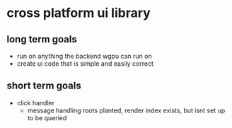 # cross platform ui library

## long term goals

- run on anything the backend wgpu can run on
- create ui code that is simple and easily correct

## short term goals

- click handler
    - message handling roots planted, render index exists, but isnt set up to be queried